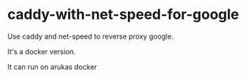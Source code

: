 # caddy-with-net-speed-for-google
Use caddy and net-speed to reverse proxy  google. 

It's a docker version.

It can run on arukas docker
